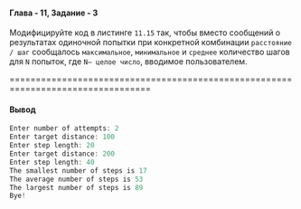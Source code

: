 #### Глава - 11, Задание - 3 ####

Модифицируйте код в листинге ```11.15``` так, чтобы вместо сообщений о
результатах одиночной попытки при конкретной комбинации ```расстояние / шаг```
сообщалось ```максимальное```, ```минимальное``` и ```среднее``` количество шагов для ```N``` попыток,
где ```N— целое число```, вводимое пользователем.

=================================================================================
#### Вывод ####
```objectivec
Enter number of attempts: 2
Enter target distance: 100
Enter step length: 20
Enter target distance: 200
Enter step length: 40
The smallest number of steps is 17
The average number of steps is 53
The largest number of steps is 89
Bye!
```
